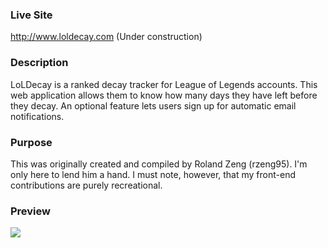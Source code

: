 ### Live Site
http://www.loldecay.com (Under construction)

### Description
LoLDecay is a ranked decay tracker for League of Legends accounts. This web application allows them to know how many days they have left before they decay. An optional feature lets users sign up for automatic email notifications.

### Purpose
This was originally created and compiled by Roland Zeng (rzeng95). I'm only here to lend him a hand. I must note, however, that my front-end contributions are purely recreational.

### Preview
<img src="http://i.imgur.com/JY1KCW0.png">
